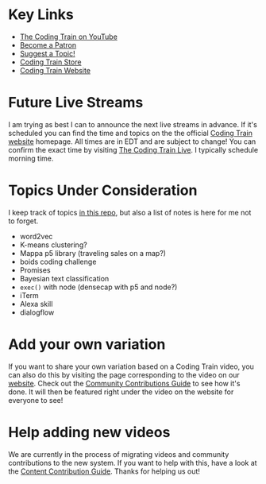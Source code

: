 # Key Links
* [The Coding Train on YouTube](https://www.youtube.com/thecodingtrain/)
* [Become a Patron](http://patreon.com/codingtrain "Coding Train - Patreon")
* [Suggest a Topic!](https://github.com/CodingTrain/Rainbow-Topics/)  
* [Coding Train Store](http://codingtrain.storenvy.com)
* [Coding Train Website](http://thecodingtrain.com)

# Future Live Streams

I am trying as best I can to announce the next live streams in advance. If it's scheduled you can find the time and topics on the the official [Coding Train website](http://thecodingtrain.com) homepage. All times are in EDT and are subject to change! You can confirm the exact time by visiting [The Coding Train Live](https://www.youtube.com/thecodingtrain/live). I typically schedule morning time.

# Topics Under Consideration
I keep track of topics [in this repo](https://github.com/CodingTrain/Rainbow-Topics/), but also a list of notes is here for me not to forget.
* word2vec
* K-means clustering?
* Mappa p5 library (traveling sales on a map?)
* boids coding challenge
* Promises
* Bayesian text classification
* `exec()` with node (densecap with p5 and node?)
* iTerm
* Alexa skill 
* dialogflow

# Add your own variation

If you want to share your own variation based on a Coding Train video, you can also do this by visiting the page corresponding to the video on our [website](http://thecodingtrain.com). Check out the [Community Contributions Guide](https://github.com/CodingTrain/website/wiki/Community-Contributions-Guide) to see how it's done. It will then be featured right under the video on the website for everyone to see!

# Help adding new videos

We are currently in the process of migrating videos and community contributions to the new system. If you want to help with this, have a look at the [Content Contribution Guide](https://github.com/CodingTrain/website/wiki/Content-Contribution-Guide). Thanks for helping us out!
